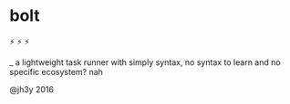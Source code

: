 bolt
===

:zap: :zap: :zap:

_ a lightweight task runner with simply syntax, no syntax to learn and no specific ecosystem? nah

@jh3y 2016
